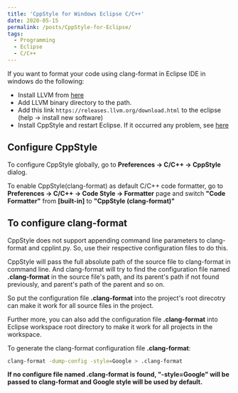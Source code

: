 ```yaml
---
title: 'CppStyle for Windows Eclipse C/C++'
date: 2020-05-15
permalink: /posts/CppStyle-for-Eclipse/
tags:
  - Programming
  - Eclipse
  - C/C++
---
```


If you want to format your code using clang-format in Eclipse IDE in windows do the following:

- Install LLVM from [here](https://releases.llvm.org/download.html)
- Add LLVM binary directory to the path.
- Add this link `https://releases.llvm.org/download.html` to the eclipse (help -> install new software)
- Install CppStyle and restart Eclipse. If it occurred any problem, see [here](https://github.com/wangzw/CppStyle)

## Configure CppStyle

To configure CppStyle globally, go to **Preferences -> C/C++ -> CppStyle** dialog.

To enable CppStyle(clang-format) as default C/C++ code formatter, go to **Preferences -> C/C++ -> Code Style -> Formatter** page and switch **"Code Formatter"** from **[built-in]** to **"CppStyle (clang-format)"**

## To configure clang-format

CppStyle does not support appending command line parameters to clang-format and cpplint.py. So, use their respective configuration files to do this.

CppStyle will pass the full absolute path of the source file to clang-format in command line. And clang-format will try to find the configuration file named **.clang-format** in the source file's path, and its parent's path if not found previously, and parent's path of the parent and so on.

So put the configuration file **.clang-format** into the project's root direcotry can make it work for all source files in the project.

Further more, you can also add the configuration file **.clang-format** into Eclipse workspace root directory to make it work for all projects in the workspace.

To generate the clang-format configuration file **.clang-format**:

```bash
clang-format -dump-config -style=Google > .clang-format
```

**If no configure file named .clang-format is found, "-style=Google" will be passed to clang-format and Google style will be used by default.**

